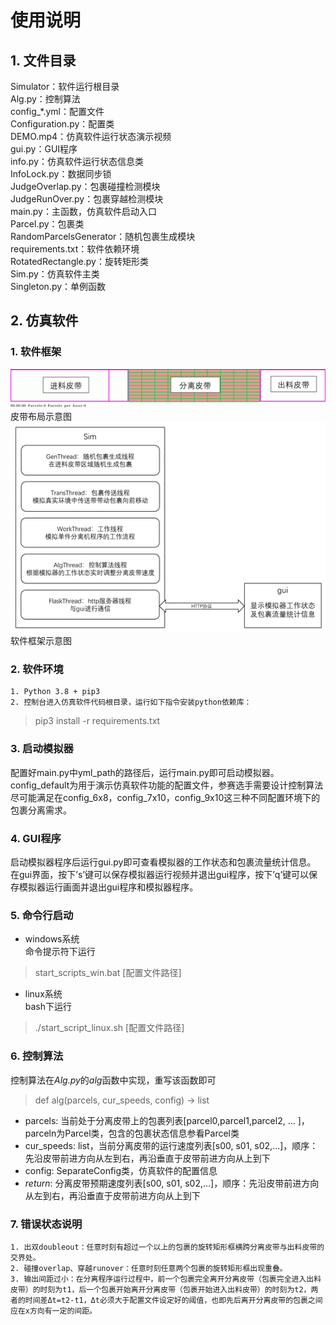 # 使用说明
## 1. 文件目录
Simulator：软件运行根目录  
Alg.py：控制算法  
config_*.yml：配置文件  
Configuration.py：配置类  
DEMO.mp4：仿真软件运行状态演示视频  
gui.py：GUI程序  
info.py：仿真软件运行状态信息类  
InfoLock.py：数据同步锁  
JudgeOverlap.py：包裹碰撞检测模块  
JudgeRunOver.py：包裹穿越检测模块  
main.py：主函数，仿真软件启动入口  
Parcel.py：包裹类  
RandomParcelsGenerator：随机包裹生成模块  
requirements.txt：软件依赖环境  
RotatedRectangle.py：旋转矩形类  
Sim.py：仿真软件主类  
Singleton.py：单例函数

## 2. 仿真软件
### 1. 软件框架  
![GUI view](.md/gui_view.png)  
皮带布局示意图  
![infrastructure](.md/infrastructure.png)  
软件框架示意图

### 2. 软件环境  
    1. Python 3.8 + pip3  
    2. 控制台进入仿真软件代码根目录，运行如下指令安装python依赖库：  
> pip3 install -r requirements.txt

### 3. 启动模拟器  
配置好main.py中yml_path的路径后，运行main.py即可启动模拟器。config_default为用于演示仿真软件功能的配置文件，参赛选手需要设计控制算法尽可能满足在config_6x8，config_7x10，config_9x10这三种不同配置环境下的包裹分离需求。

### 4. GUI程序  
启动模拟器程序后运行gui.py即可查看模拟器的工作状态和包裹流量统计信息。  
在gui界面，按下’s’键可以保存模拟器运行视频并退出gui程序，按下’q’键可以保存模拟器运行画面并退出gui程序和模拟器程序。

### 5. 命令行启动
* windows系统  
命令提示符下运行
> start_scripts_win.bat [配置文件路径]

* linux系统  
bash下运行
> ./start_script_linux.sh [配置文件路径]

### 6. 控制算法
控制算法在*Alg.py*的*alg*函数中实现，重写该函数即可
> def alg(parcels, cur_speeds, config) -> list  
* parcels: 当前处于分离皮带上的包裹列表[parcel0,parcel1,parcel2, ... ]，parceln为Parcel类，包含的包裹状态信息参看Parcel类
* cur_speeds: list，当前分离皮带的运行速度列表[s00, s01, s02,...]，顺序：先沿皮带前进方向从左到右，再沿垂直于皮带前进方向从上到下
* config: SeparateConfig类，仿真软件的配置信息
* *return*: 分离皮带预期速度列表[s00, s01, s02,...]，顺序：先沿皮带前进方向从左到右，再沿垂直于皮带前进方向从上到下

### 7. 错误状态说明
    1. 出双doubleout：任意时刻有超过一个以上的包裹的旋转矩形框横跨分离皮带与出料皮带的交界处。
    2. 碰撞overlap、穿越runover：任意时刻任意两个包裹的旋转矩形框出现重叠。
    3. 输出间距过小：在分离程序运行过程中，前一个包裹完全离开分离皮带（包裹完全进入出料皮带）的时刻为t1，后一个包裹开始离开分离皮带（包裹开始进入出料皮带）的时刻为t2，两者的时间差Δt=t2-t1，Δt必须大于配置文件设定好的阈值，也即先后离开分离皮带的包裹之间应在x方向有一定的间距。
